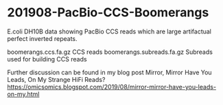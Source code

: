 # 201908-PacBio-CCS-Boomerangs
E.coli DH10B data showing PacBio CCS reads which are large artifactual perfect inverted repeats.

boomerangs.ccs.fa.gz            CCS reads
boomerangs.subreads.fa.gz       Subreads used for building CCS reads

Further discussion can be found in my blog post
Mirror, Mirror Have You Leads, On My Strange HiFi Reads?
https://omicsomics.blogspot.com/2019/08/mirror-mirror-have-you-leads-on-my.html



